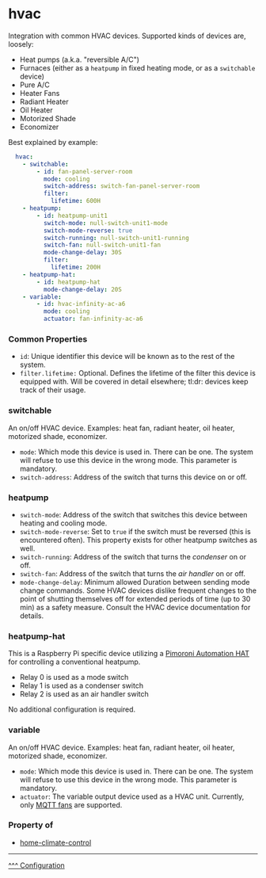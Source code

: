 hvac
==

Integration with common HVAC devices. Supported kinds of devices are, loosely:

* Heat pumps (a.k.a. "reversible A/C")
* Furnaces (either as a `heatpump` in fixed heating mode, or as a `switchable` device)
* Pure A/C
* Heater Fans
* Radiant Heater
* Oil Heater 
* Motorized Shade
* Economizer

Best explained by example:

```yaml
  hvac:
    - switchable:
        - id: fan-panel-server-room
          mode: cooling
          switch-address: switch-fan-panel-server-room
          filter:
            lifetime: 600H
    - heatpump:
        - id: heatpump-unit1
          switch-mode: null-switch-unit1-mode
          switch-mode-reverse: true
          switch-running: null-switch-unit1-running
          switch-fan: null-switch-unit1-fan
          mode-change-delay: 30S
          filter:
            lifetime: 200H
    - heatpump-hat:
        - id: heatpump-hat
          mode-change-delay: 20S
    - variable:
        - id: hvac-infinity-ac-a6
          mode: cooling
          actuator: fan-infinity-ac-a6

```
### Common Properties

* `id`: Unique identifier this device will be known as to the rest of the system.
* `filter.lifetime:` Optional. Defines the lifetime of the filter this device is equipped with. Will be covered in detail elsewhere; tl:dr: devices keep track of their usage.

### switchable

An on/off HVAC device. Examples: heat fan, radiant heater, oil heater, motorized shade, economizer.

* `mode`: Which mode this device is used in. There can be one. The system will refuse to use this device in the wrong mode. This parameter is mandatory.
* `switch-address`: Address of the switch that turns this device on or off.

### heatpump

* `switch-mode`: Address of the switch that switches this device between heating and cooling mode.
* `switch-mode-reverse`: Set to `true` if the switch must be reversed (this is encountered often). This property exists for other heatpump switches as well.
* `switch-running`: Address of the switch that turns the _condenser_ on or off.
* `switch-fan`: Address of the switch that turns the _air handler_ on or off.
* `mode-change-delay`: Minimum allowed Duration between sending mode change commands. Some HVAC devices dislike frequent changes to the point of shutting themselves off for extended periods of time (up to 30 min) as a safety measure. Consult the HVAC device documentation for details.

### heatpump-hat

This is a Raspberry Pi specific device utilizing a [Pimoroni Automation HAT](https://shop.pimoroni.com/products/automation-hat?variant=30712316554) for controlling a conventional heatpump.

* Relay 0 is used as a mode switch
* Relay 1 is used as a condenser switch
* Relay 2 is used as an air handler switch

No additional configuration is required.

### variable

An on/off HVAC device. Examples: heat fan, radiant heater, oil heater, motorized shade, economizer.

* `mode`: Which mode this device is used in. There can be one. The system will refuse to use this device in the wrong mode. This parameter is mandatory.
* `actuator`: The variable output device used as a HVAC unit. Currently, only [MQTT fans](./mqtt.md#sensors-switches-fans) are supported.

### Property of
* [home-climate-control](./home-climate-control.md)

---
[^^^ Configuration](./index.md)
